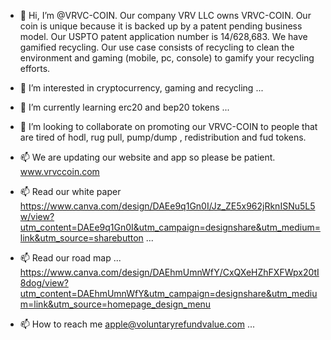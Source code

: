 - 👋 Hi, I’m @VRVC-COIN. Our company VRV LLC owns VRVC-COIN. Our coin is unique because it is backed up by a patent pending business model. Our USPTO patent application number is 14/628,683.  We have gamified recycling. Our use case consists of recycling to clean the environment and gaming (mobile, pc, console) to gamify your recycling efforts.


- 👀 I’m interested in cryptocurrency, gaming and recycling ...
- 🌱 I’m currently learning erc20 and bep20 tokens ...
- 💞️ I’m looking to collaborate on promoting our VRVC-COIN to people that are tired of hodl, rug pull, pump/dump , redistribution and fud tokens.
- 📫 We are updating our website and app so please be patient. www.vrvccoin.com

- 📫 Read our white paper https://www.canva.com/design/DAEe9q1Gn0I/Jz_ZE5x962jRknISNu5L5w/view?utm_content=DAEe9q1Gn0I&utm_campaign=designshare&utm_medium=link&utm_source=sharebutton ...

- 📫 Read our road map ... https://www.canva.com/design/DAEhmUmnWfY/CxQXeHZhFXFWpx20tI8dog/view?utm_content=DAEhmUmnWfY&utm_campaign=designshare&utm_medium=link&utm_source=homepage_design_menu

- 📫 How to reach me apple@voluntaryrefundvalue.com ...

<!---
VRVC-COIN/VRVC-COIN is a gamified recycling coin. No hodl, no pump and dump, no redistribution, no fud.
Just skills! VRVC is a competitive coin for gamers and recycling enthusiasts!
--->



<!---
Our repository will contain the following..
--->
